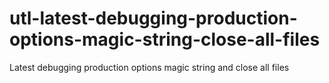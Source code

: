 # utl-latest-debugging-production-options-magic-string-close-all-files
Latest debugging production options magic string and close all files 
